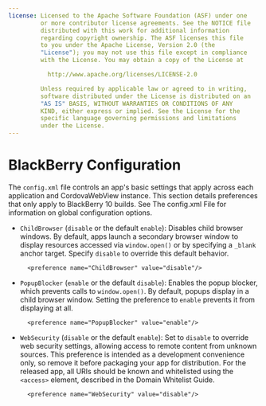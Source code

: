 ```yaml
---
license: Licensed to the Apache Software Foundation (ASF) under one
         or more contributor license agreements. See the NOTICE file
         distributed with this work for additional information
         regarding copyright ownership. The ASF licenses this file
         to you under the Apache License, Version 2.0 (the
         "License"); you may not use this file except in compliance
         with the License. You may obtain a copy of the License at

           http://www.apache.org/licenses/LICENSE-2.0

         Unless required by applicable law or agreed to in writing,
         software distributed under the License is distributed on an
         "AS IS" BASIS, WITHOUT WARRANTIES OR CONDITIONS OF ANY
         KIND, either express or implied. See the License for the
         specific language governing permissions and limitations
         under the License.
---
```


# BlackBerry Configuration

The `config.xml` file controls an app's basic settings that apply
across each application and CordovaWebView instance. This section
details preferences that only apply to BlackBerry 10 builds. See The
config.xml File for information on global configuration options.

* `ChildBrowser` (`disable` or the default `enable`): Disables child
  browser windows. By default, apps launch a secondary browser window
  to display resources accessed via `window.open()` or by specifying a
  `_blank` anchor target. Specify `disable` to override this default
  behavior.

        <preference name="ChildBrowser" value="disable"/>

* `PopupBlocker` (`enable` or the default `disable`): Enables the
  popup blocker, which prevents calls to `window.open()`. By default,
  popups display in a child browser window. Setting the preference to
  `enable` prevents it from displaying at all.

        <preference name="PopupBlocker" value="enable"/>

* `WebSecurity` (`disable` or the default `enable`): Set to `disable`
  to override web security settings, allowing access to remote content
  from unknown sources. This preference is intended as a development
  convenience only, so remove it before packaging your app for
  distribution.  For the released app, all URIs should be known and
  whitelisted using the `<access>` element, described in the Domain
  Whitelist Guide.

        <preference name="WebSecurity" value="disable"/>

